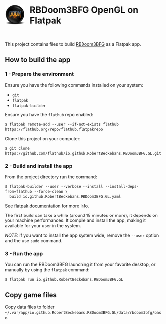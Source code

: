 <div>
<img align="left" style="margin: 0px 15px 0px 0px;" src="RBDoom3BFG.64x64.png" alt="RBDoom3BFG Icon" />

# RBDoom3BFG OpenGL on Flatpak
&nbsp;
</div>

This project contains files to build [RBDoom3BFG](https://github.com/RobertBeckebans/RBDOOM-3-BFG) as a Flatpak app.

## How to build the app

### 1 - Prepare the environment
Ensure you have the following commands installed on your system:
- `git`
- `flatpak`
- `flatpak-builder`

Ensure you have the `flathub` repo enabled:
```shell
$ flatpak remote-add --user --if-not-exists flathub https://flathub.org/repo/flathub.flatpakrepo
```

Clone this project on your computer:
```shell
$ git clone https://github.com/flathub/io.github.RobertBeckebans.RBDoom3BFG.GL.git
```

### 2 - Build and install the app
From the project directory run the command:
```shell
$ flatpak-builder --user --verbose --install --install-deps-from=flathub --force-clean \
  build io.github.RobertBeckebans.RBDoom3BFG.GL.yaml
```

See [flatpak documentation](https://docs.flatpak.org/) for more info.

The first build can take a while (around 15 minutes or more), it depends on your machine performances. It compile and install the app, making it available for your user in the system.

*NOTE:* if you want to install the app system wide, remove the `--user` option and the use `sudo` command.

### 3 - Run the app
You can run the RBDoom3BFG launching it from your favorite desktop, or manually by using the `flatpak` command:
```shell
$ flatpak run io.github.RobertBeckebans.RBDoom3BFG.GL
```

## Copy game files
Copy data files to folder `~/.var/app/io.github.RobertBeckebans.RBDoom3BFG.GL/data/rbdoom3bfg/base`.
